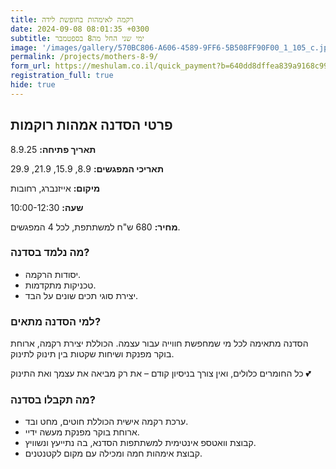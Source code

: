 ```yaml
---
title: רקמה לאימהות בחופשת לידה
date: 2024-09-08 08:01:35 +0300
subtitle: ימי שני החל מה8 בספטמבר
image: '/images/gallery/570BC806-A606-4589-9FF6-5B508FF90F00_1_105_c.jpeg'
permalink: /projects/mothers-8-9/
form_url: https://meshulam.co.il/quick_payment?b=640dd8dffea839a9168c99723230c808
registration_full: true
hide: true
---
```


## פרטי הסדנה אמהות רוקמות

**תאריך פתיחה:** 8.9.25 

**תאריכי המפגשים:** 8.9, 15.9, 21.9, 29.9

**מיקום:** אייזנברג, רחובות  

**שעה:** 10:00-12:30 

**מחיר:** 680 ש"ח למשתתפת, לכל 4 המפגשים.

### מה נלמד בסדנה?

- יסודות הרקמה.
- טכניקות מתקדמות.
- יצירת סוגי תכים שונים על הבד.

### למי הסדנה מתאים?

הסדנה מתאימה לכל מי שמחפשת חווייה עבור עצמה. הכוללת יצירת רקמה, ארוחת בוקר מפנקת ושיחות שקטות בין תינוק לתינוק.

כל החומרים כלולים, ואין צורך בניסיון קודם – את רק מביאה את עצמך ואת התינוק 💕

### מה תקבלו בסדנה?

- ערכת רקמה אישית הכוללת חוטים, מחט ובד.
- ארוחת בוקר מפנקת מעשה ידיי.
- קבוצת וואטספ אינטימית למשתתפות הסדנא, בה נתייעץ ונשוויץ.
-  קבוצת אימהות חמה ומכילה עם מקום לקטנטנים.

